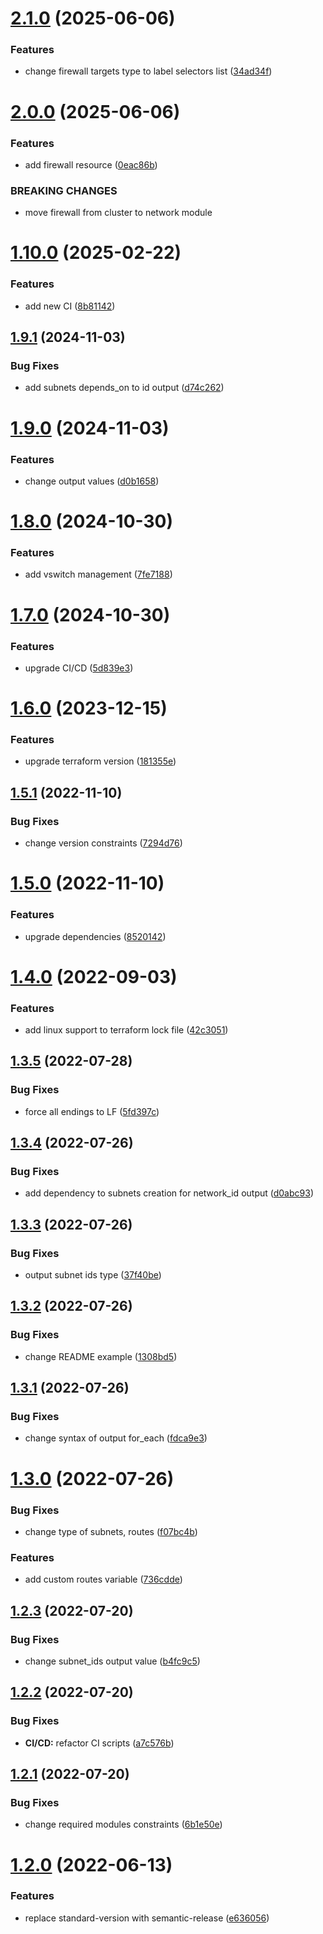 # [2.1.0](https://github.com/cktf/terraform-hcloud-network/compare/2.0.0...2.1.0) (2025-06-06)


### Features

* change firewall targets type to label selectors list ([34ad34f](https://github.com/cktf/terraform-hcloud-network/commit/34ad34f48568b61614ff061a797899387fa845a2))

# [2.0.0](https://github.com/cktf/terraform-hcloud-network/compare/1.10.0...2.0.0) (2025-06-06)


### Features

* add firewall resource ([0eac86b](https://github.com/cktf/terraform-hcloud-network/commit/0eac86bf28a99c686d2ca0b88f26b8c738b42b6f))


### BREAKING CHANGES

* move firewall from cluster to network module

# [1.10.0](https://github.com/cktf/terraform-hcloud-network/compare/1.9.1...1.10.0) (2025-02-22)


### Features

* add new CI ([8b81142](https://github.com/cktf/terraform-hcloud-network/commit/8b8114260cd656dc927ae0155b5b121765b9c9d4))

## [1.9.1](https://github.com/cktf/terraform-hcloud-network/compare/1.9.0...1.9.1) (2024-11-03)


### Bug Fixes

* add subnets depends_on to id output ([d74c262](https://github.com/cktf/terraform-hcloud-network/commit/d74c2620abedb3fdbba73ec4e48d41d7794b3d52))

# [1.9.0](https://github.com/cktf/terraform-hcloud-network/compare/1.8.0...1.9.0) (2024-11-03)


### Features

* change output values ([d0b1658](https://github.com/cktf/terraform-hcloud-network/commit/d0b16582ceafc33da046eda82cc07e430410c710))

# [1.8.0](https://github.com/cktf/terraform-hcloud-network/compare/1.7.0...1.8.0) (2024-10-30)


### Features

* add vswitch management ([7fe7188](https://github.com/cktf/terraform-hcloud-network/commit/7fe7188f803655ceeea4a6633592cde434bbad63))

# [1.7.0](https://github.com/cktf/terraform-hcloud-network/compare/1.6.0...1.7.0) (2024-10-30)


### Features

* upgrade CI/CD ([5d839e3](https://github.com/cktf/terraform-hcloud-network/commit/5d839e30468add8f91a08777605c68a26363e075))

# [1.6.0](https://github.com/cktf/terraform-hcloud-network/compare/1.5.1...1.6.0) (2023-12-15)


### Features

* upgrade terraform version ([181355e](https://github.com/cktf/terraform-hcloud-network/commit/181355eb993d3e361d0b3d66465992e010cd638d))

## [1.5.1](https://github.com/cktf/terraform-hcloud-network/compare/1.5.0...1.5.1) (2022-11-10)


### Bug Fixes

* change version constraints ([7294d76](https://github.com/cktf/terraform-hcloud-network/commit/7294d76b389616e48163337158ebb8b8f1274888))

# [1.5.0](https://github.com/cktf/terraform-hcloud-network/compare/1.4.0...1.5.0) (2022-11-10)


### Features

* upgrade dependencies ([8520142](https://github.com/cktf/terraform-hcloud-network/commit/8520142b4e663dc664c73590bf71d48114e3ab21))

# [1.4.0](https://github.com/cktf/terraform-hcloud-network/compare/1.3.5...1.4.0) (2022-09-03)


### Features

* add linux support to terraform lock file ([42c3051](https://github.com/cktf/terraform-hcloud-network/commit/42c3051bb5ac9e490ca902b9b17c658d4c6047a3))

## [1.3.5](https://github.com/cktf/terraform-hcloud-network/compare/1.3.4...1.3.5) (2022-07-28)


### Bug Fixes

* force all endings to LF ([5fd397c](https://github.com/cktf/terraform-hcloud-network/commit/5fd397cd72b879733537ae2ad07b110933b3381a))

## [1.3.4](https://github.com/cktf/terraform-hcloud-network/compare/1.3.3...1.3.4) (2022-07-26)


### Bug Fixes

* add dependency to subnets creation for network_id output ([d0abc93](https://github.com/cktf/terraform-hcloud-network/commit/d0abc93f11f92b4f9705fadd35f52c0a3691e225))

## [1.3.3](https://github.com/cktf/terraform-hcloud-network/compare/1.3.2...1.3.3) (2022-07-26)


### Bug Fixes

* output subnet ids type ([37f40be](https://github.com/cktf/terraform-hcloud-network/commit/37f40be4b2e46b9fd9fe2b745c972b01fab00ea6))

## [1.3.2](https://github.com/cktf/terraform-hcloud-network/compare/1.3.1...1.3.2) (2022-07-26)


### Bug Fixes

* change README example ([1308bd5](https://github.com/cktf/terraform-hcloud-network/commit/1308bd5e0dff0226cd99821bd89d575c9f120481))

## [1.3.1](https://github.com/cktf/terraform-hcloud-network/compare/1.3.0...1.3.1) (2022-07-26)


### Bug Fixes

* change syntax of output for_each ([fdca9e3](https://github.com/cktf/terraform-hcloud-network/commit/fdca9e36551779146629554029aecf1b9b9f1a0c))

# [1.3.0](https://github.com/cktf/terraform-hcloud-network/compare/1.2.3...1.3.0) (2022-07-26)


### Bug Fixes

* change type of subnets, routes ([f07bc4b](https://github.com/cktf/terraform-hcloud-network/commit/f07bc4b7875897a8060c8391e19591446c1568a8))


### Features

* add custom routes variable ([736cdde](https://github.com/cktf/terraform-hcloud-network/commit/736cdde76eadf6e607d5fa037c5abf7768d013ac))

## [1.2.3](https://github.com/cktf/terraform-hcloud-network/compare/1.2.2...1.2.3) (2022-07-20)


### Bug Fixes

* change subnet_ids output value ([b4fc9c5](https://github.com/cktf/terraform-hcloud-network/commit/b4fc9c5b215d7d56a5ca70c2352c15d43b03884e))

## [1.2.2](https://github.com/cktf/terraform-hcloud-network/compare/1.2.1...1.2.2) (2022-07-20)


### Bug Fixes

* **CI/CD:** refactor CI scripts ([a7c576b](https://github.com/cktf/terraform-hcloud-network/commit/a7c576bd101cdc55e056c0aed22776b677a1f7fc))

## [1.2.1](https://github.com/cktf/terraform-hcloud-network/compare/1.2.0...1.2.1) (2022-07-20)


### Bug Fixes

* change required modules constraints ([6b1e50e](https://github.com/cktf/terraform-hcloud-network/commit/6b1e50e226b0404162e938c8e686e873d039b536))

# [1.2.0](https://github.com/cktf/terraform-hcloud-network/compare/1.1.0...1.2.0) (2022-06-13)


### Features

* replace standard-version with semantic-release ([e636056](https://github.com/cktf/terraform-hcloud-network/commit/e63605660e737616977715f5fa7dffa7c2a25fd4))
